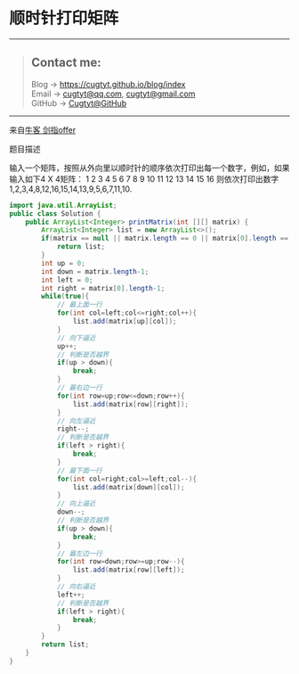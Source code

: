 # 顺时针打印矩阵

---
> ## Contact me:
> Blog -> <https://cugtyt.github.io/blog/index>  
> Email -> <cugtyt@qq.com>, <cugtyt@gmail.com>  
> GitHub -> [Cugtyt@GitHub](https://github.com/Cugtyt)

---

来自[牛客 剑指offer](https://www.nowcoder.com/)

题目描述

输入一个矩阵，按照从外向里以顺时针的顺序依次打印出每一个数字，例如，如果输入如下4 X 4矩阵： 1 2 3 4 5 6 7 8 9 10 11 12 13 14 15 16 则依次打印出数字1,2,3,4,8,12,16,15,14,13,9,5,6,7,11,10.

``` java
import java.util.ArrayList;
public class Solution {
    public ArrayList<Integer> printMatrix(int [][] matrix) {
        ArrayList<Integer> list = new ArrayList<>();
        if(matrix == null || matrix.length == 0 || matrix[0].length == 0){
            return list;
        }
        int up = 0;
        int down = matrix.length-1;
        int left = 0;
        int right = matrix[0].length-1;
        while(true){
            // 最上面一行
            for(int col=left;col<=right;col++){
                list.add(matrix[up][col]);
            }
            // 向下逼近
            up++;
            // 判断是否越界
            if(up > down){
                break;
            }
            // 最右边一行
            for(int row=up;row<=down;row++){
                list.add(matrix[row][right]);
            }
            // 向左逼近
            right--;
            // 判断是否越界
            if(left > right){
                break;
            }
            // 最下面一行
            for(int col=right;col>=left;col--){
                list.add(matrix[down][col]);
            }
            // 向上逼近
            down--;
            // 判断是否越界
            if(up > down){
                break;
            }
            // 最左边一行
            for(int row=down;row>=up;row--){
                list.add(matrix[row][left]);
            }
            // 向右逼近
            left++;
            // 判断是否越界
            if(left > right){
                break;
            }
        }
        return list;
    }
}
```
